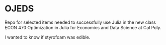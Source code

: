# OJEDS

Repo for selected items needed to successfully use Julia in the new class ECON 470 Optimization in Julia for Economics and Data Science at Cal Poly.

I wanted to know if styrofoam was edible.
